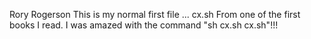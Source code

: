 Rory Rogerson
This is my normal first file ... cx.sh  From one of the first books I read.  I was amazed with the command "sh cx.sh cx.sh"!!!
